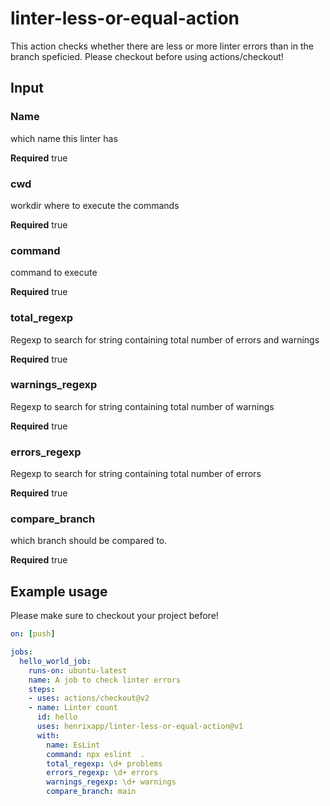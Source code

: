 # linter-less-or-equal-action

This action checks whether there are less or more linter errors than in the branch speficied. Please checkout before using actions/checkout!

## Input 

### Name 

which name this linter has

**Required** true

### cwd

workdir where to execute the commands

**Required** true

### command

command to execute 

**Required** true

### total_regexp

Regexp to search for string containing total number of errors and warnings

**Required** true


### warnings_regexp

Regexp to search for string containing total number of warnings

**Required** true

### errors_regexp

Regexp to search for string containing total number of errors

**Required** true

### compare_branch

which branch should be compared to.

**Required** true

## Example usage

Please make sure to checkout your project before!
```yaml
on: [push]

jobs:
  hello_world_job:
    runs-on: ubuntu-latest
    name: A job to check linter errors
    steps:
    - uses: actions/checkout@v2
    - name: Linter count
      id: hello
      uses: henrixapp/linter-less-or-equal-action@v1
      with:
        name: EsLint
        command: npx eslint  . 
        total_regexp: \d+ problems
        errors_regexp: \d+ errors
        warnings_regexp: \d+ warnings
        compare_branch: main

```
